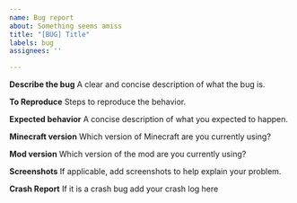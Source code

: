 ```yaml
---
name: Bug report
about: Something seems amiss
title: "[BUG] Title"
labels: bug
assignees: ''

---
```


**Describe the bug**
A clear and concise description of what the bug is.

**To Reproduce**
Steps to reproduce the behavior.

**Expected behavior**
A concise description of what you expected to happen.

**Minecraft version**
Which version of Minecraft are you currently using?

**Mod version**
Which version of the mod are you currently using?

**Screenshots**
If applicable, add screenshots to help explain your problem.

**Crash Report**
If it is a crash bug add your crash log here
